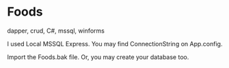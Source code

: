 # Foods
dapper, crud, C#, mssql, winforms

I used Local MSSQL Express. You may find ConnectionString on App.config.

Import the Foods.bak file. Or, you may create your database too.
